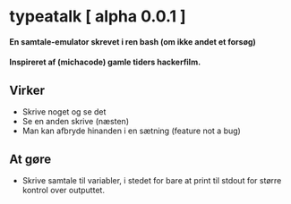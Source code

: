 # typeatalk [ alpha 0.0.1 ]

#### En samtale-emulator skrevet i ren bash (om ikke andet et forsøg)
#### Inspireret af (michacode) gamle tiders hackerfilm.

## Virker

- Skrive noget og se det
- Se en anden skrive (næsten)
- Man kan afbryde hinanden i en sætning (feature not a bug)

## At gøre

- Skrive samtale til variabler, i stedet for bare at print til stdout for større kontrol over outputtet.
